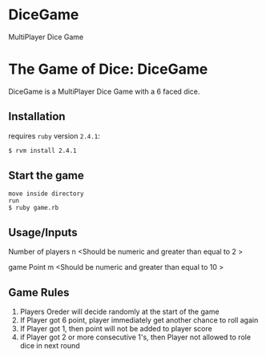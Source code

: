 # DiceGame
MultiPlayer Dice Game

# The Game of Dice: DiceGame

DiceGame is a MultiPlayer Dice Game with a 6 faced dice. 

## Installation

requires `ruby` version `2.4.1`:
```bash
$ rvm install 2.4.1
```
## Start the game
```
move inside directory
run
$ ruby game.rb

```
## Usage/Inputs
Number of players n <Should be numeric and greater than equal to 2 >

game Point m <Should be numeric and greater than equal to 10 >


## Game Rules
1) Players Oreder will decide randomly at the start of the game
2) If Player got 6 point, player immediately get another chance to roll again
3) If Player got 1, then point will not be added to player score
4) if Player got 2 or more consecutive 1's, then Player not allowed to role dice in next round

